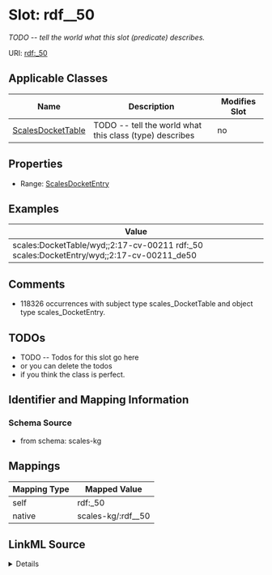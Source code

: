 

# Slot: rdf__50


_TODO -- tell the world what this slot (predicate) describes._





URI: [rdf:_50](http://www.w3.org/1999/02/22-rdf-syntax-ns#_50)



<!-- no inheritance hierarchy -->





## Applicable Classes

| Name | Description | Modifies Slot |
| --- | --- | --- |
| [ScalesDocketTable](../classes/ScalesDocketTable.md) | TODO -- tell the world what this class (type) describes |  no  |







## Properties

* Range: [ScalesDocketEntry](../classes/ScalesDocketEntry.md)






## Examples

| Value |
| --- |
| scales:DocketTable/wyd;;2:17-cv-00211 rdf:_50 scales:DocketEntry/wyd;;2:17-cv-00211_de50 |

## Comments

* 118326 occurrences with subject type scales_DocketTable and object type scales_DocketEntry.

## TODOs

* TODO -- Todos for this slot go here
* or you can delete the todos
* if you think the class is perfect.

## Identifier and Mapping Information







### Schema Source


* from schema: scales-kg




## Mappings

| Mapping Type | Mapped Value |
| ---  | ---  |
| self | rdf:_50 |
| native | scales-kg/:rdf__50 |




## LinkML Source

<details>
```yaml
name: rdf__50
description: TODO -- tell the world what this slot (predicate) describes.
todos:
- TODO -- Todos for this slot go here
- or you can delete the todos
- if you think the class is perfect.
comments:
- 118326 occurrences with subject type scales_DocketTable and object type scales_DocketEntry.
examples:
- value: scales:DocketTable/wyd;;2:17-cv-00211 rdf:_50 scales:DocketEntry/wyd;;2:17-cv-00211_de50
from_schema: scales-kg
rank: 1000
slot_uri: rdf:_50
alias: rdf__50
domain_of:
- scales_DocketTable
range: scales_DocketEntry

```
</details>
